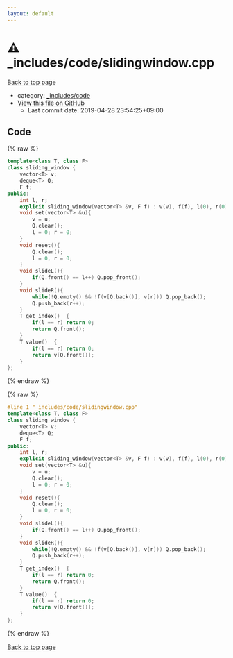 ```yaml
---
layout: default
---
```


<!-- mathjax config similar to math.stackexchange -->
<script type="text/javascript" async
  src="https://cdnjs.cloudflare.com/ajax/libs/mathjax/2.7.5/MathJax.js?config=TeX-MML-AM_CHTML">
</script>
<script type="text/x-mathjax-config">
  MathJax.Hub.Config({
    TeX: { equationNumbers: { autoNumber: "AMS" }},
    tex2jax: {
      inlineMath: [ ['$','$'] ],
      processEscapes: true
    },
    "HTML-CSS": { matchFontHeight: false },
    displayAlign: "left",
    displayIndent: "2em"
  });
</script>

<script type="text/javascript" src="https://cdnjs.cloudflare.com/ajax/libs/jquery/3.4.1/jquery.min.js"></script>
<script src="https://cdn.jsdelivr.net/npm/jquery-balloon-js@1.1.2/jquery.balloon.min.js" integrity="sha256-ZEYs9VrgAeNuPvs15E39OsyOJaIkXEEt10fzxJ20+2I=" crossorigin="anonymous"></script>
<script type="text/javascript" src="../../../assets/js/copy-button.js"></script>
<link rel="stylesheet" href="../../../assets/css/copy-button.css" />


# :warning: _includes/code/slidingwindow.cpp

<a href="../../../index.html">Back to top page</a>

* category: <a href="../../../index.html#b46effe2a00fceb0770301fd2a31d561">_includes/code</a>
* <a href="{{ site.github.repository_url }}/blob/master/_includes/code/slidingwindow.cpp">View this file on GitHub</a>
    - Last commit date: 2019-04-28 23:54:25+09:00




## Code

<a id="unbundled"></a>
{% raw %}
```cpp
template<class T, class F>
class sliding_window {
    vector<T> v;
    deque<T> Q;
    F f;
public:
    int l, r;
    explicit sliding_window(vector<T> &v, F f) : v(v), f(f), l(0), r(0) {};
    void set(vector<T> &u){
        v = u;
        Q.clear();
        l = 0; r = 0;
    }
    void reset(){
        Q.clear();
        l = 0, r = 0;
    }
    void slideL(){
        if(Q.front() == l++) Q.pop_front();
    }
    void slideR(){
        while(!Q.empty() && !f(v[Q.back()], v[r])) Q.pop_back();
        Q.push_back(r++);
    }
    T get_index()  {
        if(l == r) return 0;
        return Q.front();
    }
    T value()  {
        if(l == r) return 0;
        return v[Q.front()];
    }
};
```
{% endraw %}

<a id="bundled"></a>
{% raw %}
```cpp
#line 1 "_includes/code/slidingwindow.cpp"
template<class T, class F>
class sliding_window {
    vector<T> v;
    deque<T> Q;
    F f;
public:
    int l, r;
    explicit sliding_window(vector<T> &v, F f) : v(v), f(f), l(0), r(0) {};
    void set(vector<T> &u){
        v = u;
        Q.clear();
        l = 0; r = 0;
    }
    void reset(){
        Q.clear();
        l = 0, r = 0;
    }
    void slideL(){
        if(Q.front() == l++) Q.pop_front();
    }
    void slideR(){
        while(!Q.empty() && !f(v[Q.back()], v[r])) Q.pop_back();
        Q.push_back(r++);
    }
    T get_index()  {
        if(l == r) return 0;
        return Q.front();
    }
    T value()  {
        if(l == r) return 0;
        return v[Q.front()];
    }
};

```
{% endraw %}

<a href="../../../index.html">Back to top page</a>

